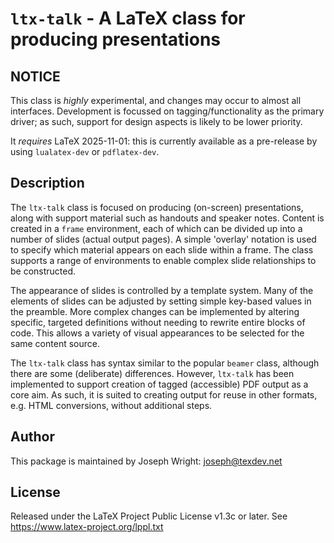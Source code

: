 # `ltx-talk` - A LaTeX class for producing presentations

## NOTICE

This class is _highly_ experimental, and changes may occur to almost all
interfaces. Development is focussed on tagging/functionality as the primary
driver; as such, support for design aspects is likely to be lower priority.

It *requires* LaTeX 2025-11-01: this is currently available as a pre-release
by using `lualatex-dev` or `pdflatex-dev`.

## Description

The `ltx-talk` class is focused on producing (on-screen) presentations, along
with support material such as handouts and speaker notes. Content is created in
a `frame` environment, each of which can be divided up into a number of slides
(actual output pages). A simple 'overlay' notation is used to specify which
material appears on each slide within a frame. The class supports a range of
environments to enable complex slide relationships to be constructed.

The appearance of slides is controlled by a template system. Many of the
elements of slides can be adjusted by setting simple key-based values in the
preamble. More complex changes can be implemented by altering specific,
targeted definitions without needing to rewrite entire blocks of code. This
allows a variety of visual appearances to be selected for the same content
source.

The `ltx-talk` class has syntax similar to the popular `beamer` class, although
there are some (deliberate) differences. However, `ltx-talk` has been
implemented to support creation of tagged (accessible) PDF output as a core
aim. As such, it is suited to creating output for reuse in other formats, e.g.
HTML conversions, without additional steps.

## Author

This package is maintained by Joseph Wright: joseph@texdev.net

## License

Released under the LaTeX Project Public License v1.3c or later. See https://www.latex-project.org/lppl.txt
